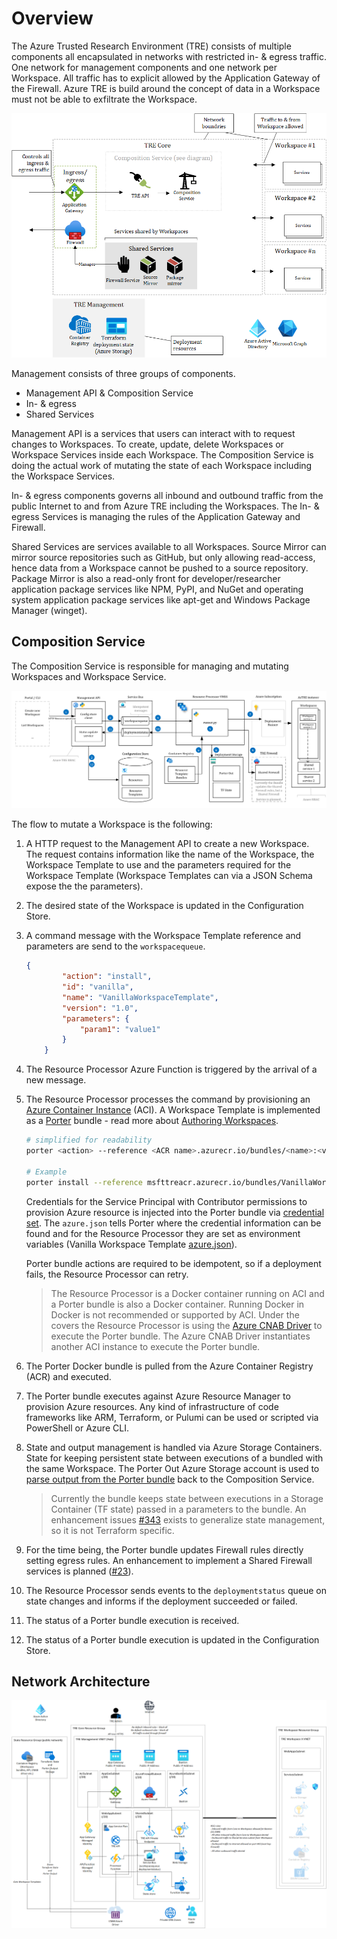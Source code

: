 # Overview

The Azure Trusted Research Environment (TRE) consists of multiple components all encapsulated in networks with restricted in- & egress traffic. One network for management components and one network per Workspace. All traffic has to explicit allowed by the Application Gateway of the Firewall. Azure TRE is build around the concept of data in a Workspace must not be able to exfiltrate the Workspace.

![Architecture overview](./assets/archtecture-overview.png)

Management consists of three groups of components.

- Management API & Composition Service
- In- & egress
- Shared Services

Management API is a services that users can interact with to request changes to Workspaces. To create, update, delete Workspaces or Workspace Services inside each Workspace. The Composition Service is doing the actual work of mutating the state of each Workspace including the Workspace Services.

In- & egress components governs all inbound and outbound traffic from the public Internet to and from Azure TRE including the Workspaces. The In- & egress Services is managing the rules of the Application Gateway and Firewall.

Shared Services are services available to all Workspaces. Source Mirror can mirror source repositories such as GitHub, but only allowing read-access, hence data from a Workspace cannot be pushed to a source repository. Package Mirror is also a read-only front for developer/researcher application package services like NPM, PyPI, and NuGet and operating system application package services like apt-get and Windows Package Manager (winget).

## Composition Service

The Composition Service is responsible for managing and mutating Workspaces and Workspace Service.

![Composition Service](./assets/composition-service.png)

The flow to mutate a Workspace is the following:

1. A HTTP request to the Management API to create a new Workspace. The request contains information like the name of the Workspace, the Workspace Template to use and the parameters required for the Workspace Template (Workspace Templates can via a JSON Schema expose the the parameters).
1. The desired state of the Workspace is updated in the Configuration Store.
1. A command message with the Workspace Template reference and parameters are send to the `workspacequeue`.

    ```JSON
    {
            "action": "install",
            "id": "vanilla",
            "name": "VanillaWorkspaceTemplate",
            "version": "1.0",
            "parameters": {
                "param1": "value1"
            }
        }
    ```

1. The Resource Processor Azure Function is triggered by the arrival of a new message. 
1. The Resource Processor processes the command by provisioning an [Azure Container Instance](https://docs.microsoft.com/en-us/azure/container-instances/) (ACI). A Workspace Template is implemented as a [Porter](https://porter.sh/) bundle - read more about [Authoring Workspaces](authoring-workspaces.md).

    ```bash
    # simplified for readability
    porter <action> --reference <ACR name>.azurecr.io/bundles/<name>:<version> --params key=value --cred <credentials set name or file>
    
    # Example
    porter install --reference msfttreacr.azurecr.io/bundles/VanillaWorkspaceTemplate:1.0 --params param1=value1 --cred azure.json
    ```

    Credentials for the Service Principal with Contributor permissions to provision Azure resource is injected into the Porter bundle via [credential set](https://porter.sh/credentials/). The `azure.json` tells Porter where the credential information can be found and for the Resource Processor they are set as environment variables (Vanilla Workspace Template [azure.json](workspaces/vanilla/azure.json)).

    Porter bundle actions are required to be idempotent, so if a deployment fails, the Resource Processor can retry.

    > The Resource Processor is a Docker container running on ACI and a Porter bundle is also a Docker container. Running Docker in Docker is not recommended or supported by ACI. Under the covers the Resource Processor is using the [Azure CNAB Driver](https://github.com/deislabs/cnab-azure-driver) to execute the Porter bundle. The Azure CNAB Driver instantiates another ACI instance to execute the Porter bundle.

1. The Porter Docker bundle is pulled from the Azure Container Registry (ACR) and executed.
1. The Porter bundle executes against Azure Resource Manager to provision Azure resources. Any kind of infrastructure of code frameworks like ARM, Terraform, or Pulumi can be used or scripted via PowerShell or Azure CLI.
1. State and output management is handled via Azure Storage Containers. State for keeping persistent state between executions of a bundled with the same Workspace. The Porter Out Azure Storage account is used to [parse output from the Porter bundle](https://github.com/deislabs/cnab-azure-driver#dealing-with-bundle-outputs) back to the Composition Service.

    > Currently the bundle keeps state between executions in a Storage Container (TF state) passed in a parameters to the bundle. An enhancement issues [#343](https://github.com/microsoft/AzureTRE/issues/343) exists to generalize state management, so it is not Terraform specific.

1. For the time being, the Porter bundle updates Firewall rules directly setting egress rules. An enhancement to implement a Shared Firewall services is planned ([#23](https://github.com/microsoft/AzureTRE/issues/23)).
1. The Resource Processor sends events to the `deploymentstatus` queue on state changes and informs if the deployment succeeded or failed.
1. The status of a Porter bundle execution is received.
1. The status of a Porter bundle execution is updated in the Configuration Store.

## Network Architecture

![Network Architecture](./assets/architecture.png)
